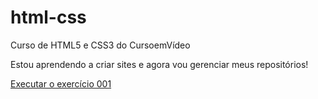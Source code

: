 # html-css
 Curso de HTML5 e CSS3 do CursoemVídeo

 Estou aprendendo a criar sites e agora vou gerenciar meus repositórios!


<a href="https://danilotamarozi.github.io/html-css/exercicios-modulo1/ex001/index.html">Executar o exercício 001</a>


